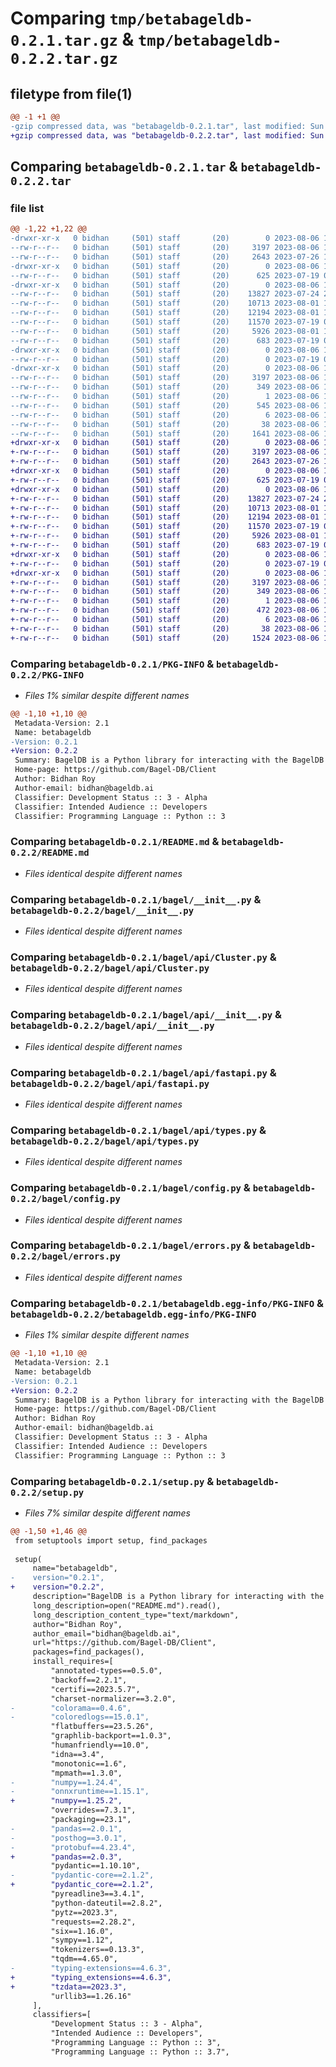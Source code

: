 # Comparing `tmp/betabageldb-0.2.1.tar.gz` & `tmp/betabageldb-0.2.2.tar.gz`

## filetype from file(1)

```diff
@@ -1 +1 @@
-gzip compressed data, was "betabageldb-0.2.1.tar", last modified: Sun Aug  6 15:36:00 2023, max compression
+gzip compressed data, was "betabageldb-0.2.2.tar", last modified: Sun Aug  6 16:42:16 2023, max compression
```

## Comparing `betabageldb-0.2.1.tar` & `betabageldb-0.2.2.tar`

### file list

```diff
@@ -1,22 +1,22 @@
-drwxr-xr-x   0 bidhan     (501) staff       (20)        0 2023-08-06 15:36:00.555711 betabageldb-0.2.1/
--rw-r--r--   0 bidhan     (501) staff       (20)     3197 2023-08-06 15:36:00.555330 betabageldb-0.2.1/PKG-INFO
--rw-r--r--   0 bidhan     (501) staff       (20)     2643 2023-07-26 14:55:22.000000 betabageldb-0.2.1/README.md
-drwxr-xr-x   0 bidhan     (501) staff       (20)        0 2023-08-06 15:36:00.545099 betabageldb-0.2.1/bagel/
--rw-r--r--   0 bidhan     (501) staff       (20)      625 2023-07-19 08:55:03.000000 betabageldb-0.2.1/bagel/__init__.py
-drwxr-xr-x   0 bidhan     (501) staff       (20)        0 2023-08-06 15:36:00.551610 betabageldb-0.2.1/bagel/api/
--rw-r--r--   0 bidhan     (501) staff       (20)    13827 2023-07-24 20:40:18.000000 betabageldb-0.2.1/bagel/api/Cluster.py
--rw-r--r--   0 bidhan     (501) staff       (20)    10713 2023-08-01 18:29:23.000000 betabageldb-0.2.1/bagel/api/__init__.py
--rw-r--r--   0 bidhan     (501) staff       (20)    12194 2023-08-01 18:29:23.000000 betabageldb-0.2.1/bagel/api/fastapi.py
--rw-r--r--   0 bidhan     (501) staff       (20)    11570 2023-07-19 08:55:03.000000 betabageldb-0.2.1/bagel/api/types.py
--rw-r--r--   0 bidhan     (501) staff       (20)     5926 2023-08-01 18:29:40.000000 betabageldb-0.2.1/bagel/config.py
--rw-r--r--   0 bidhan     (501) staff       (20)      683 2023-07-19 08:55:03.000000 betabageldb-0.2.1/bagel/errors.py
-drwxr-xr-x   0 bidhan     (501) staff       (20)        0 2023-08-06 15:36:00.552481 betabageldb-0.2.1/bagel/utils/
--rw-r--r--   0 bidhan     (501) staff       (20)        0 2023-07-19 08:55:03.000000 betabageldb-0.2.1/bagel/utils/__init__.py
-drwxr-xr-x   0 bidhan     (501) staff       (20)        0 2023-08-06 15:36:00.554777 betabageldb-0.2.1/betabageldb.egg-info/
--rw-r--r--   0 bidhan     (501) staff       (20)     3197 2023-08-06 15:36:00.000000 betabageldb-0.2.1/betabageldb.egg-info/PKG-INFO
--rw-r--r--   0 bidhan     (501) staff       (20)      349 2023-08-06 15:36:00.000000 betabageldb-0.2.1/betabageldb.egg-info/SOURCES.txt
--rw-r--r--   0 bidhan     (501) staff       (20)        1 2023-08-06 15:36:00.000000 betabageldb-0.2.1/betabageldb.egg-info/dependency_links.txt
--rw-r--r--   0 bidhan     (501) staff       (20)      545 2023-08-06 15:36:00.000000 betabageldb-0.2.1/betabageldb.egg-info/requires.txt
--rw-r--r--   0 bidhan     (501) staff       (20)        6 2023-08-06 15:36:00.000000 betabageldb-0.2.1/betabageldb.egg-info/top_level.txt
--rw-r--r--   0 bidhan     (501) staff       (20)       38 2023-08-06 15:36:00.555750 betabageldb-0.2.1/setup.cfg
--rw-r--r--   0 bidhan     (501) staff       (20)     1641 2023-08-06 15:33:49.000000 betabageldb-0.2.1/setup.py
+drwxr-xr-x   0 bidhan     (501) staff       (20)        0 2023-08-06 16:42:16.296072 betabageldb-0.2.2/
+-rw-r--r--   0 bidhan     (501) staff       (20)     3197 2023-08-06 16:42:16.295875 betabageldb-0.2.2/PKG-INFO
+-rw-r--r--   0 bidhan     (501) staff       (20)     2643 2023-07-26 14:55:22.000000 betabageldb-0.2.2/README.md
+drwxr-xr-x   0 bidhan     (501) staff       (20)        0 2023-08-06 16:42:16.287760 betabageldb-0.2.2/bagel/
+-rw-r--r--   0 bidhan     (501) staff       (20)      625 2023-07-19 08:55:03.000000 betabageldb-0.2.2/bagel/__init__.py
+drwxr-xr-x   0 bidhan     (501) staff       (20)        0 2023-08-06 16:42:16.290536 betabageldb-0.2.2/bagel/api/
+-rw-r--r--   0 bidhan     (501) staff       (20)    13827 2023-07-24 20:40:18.000000 betabageldb-0.2.2/bagel/api/Cluster.py
+-rw-r--r--   0 bidhan     (501) staff       (20)    10713 2023-08-01 18:29:23.000000 betabageldb-0.2.2/bagel/api/__init__.py
+-rw-r--r--   0 bidhan     (501) staff       (20)    12194 2023-08-01 18:29:23.000000 betabageldb-0.2.2/bagel/api/fastapi.py
+-rw-r--r--   0 bidhan     (501) staff       (20)    11570 2023-07-19 08:55:03.000000 betabageldb-0.2.2/bagel/api/types.py
+-rw-r--r--   0 bidhan     (501) staff       (20)     5926 2023-08-01 18:29:40.000000 betabageldb-0.2.2/bagel/config.py
+-rw-r--r--   0 bidhan     (501) staff       (20)      683 2023-07-19 08:55:03.000000 betabageldb-0.2.2/bagel/errors.py
+drwxr-xr-x   0 bidhan     (501) staff       (20)        0 2023-08-06 16:42:16.291182 betabageldb-0.2.2/bagel/utils/
+-rw-r--r--   0 bidhan     (501) staff       (20)        0 2023-07-19 08:55:03.000000 betabageldb-0.2.2/bagel/utils/__init__.py
+drwxr-xr-x   0 bidhan     (501) staff       (20)        0 2023-08-06 16:42:16.295442 betabageldb-0.2.2/betabageldb.egg-info/
+-rw-r--r--   0 bidhan     (501) staff       (20)     3197 2023-08-06 16:42:16.000000 betabageldb-0.2.2/betabageldb.egg-info/PKG-INFO
+-rw-r--r--   0 bidhan     (501) staff       (20)      349 2023-08-06 16:42:16.000000 betabageldb-0.2.2/betabageldb.egg-info/SOURCES.txt
+-rw-r--r--   0 bidhan     (501) staff       (20)        1 2023-08-06 16:42:16.000000 betabageldb-0.2.2/betabageldb.egg-info/dependency_links.txt
+-rw-r--r--   0 bidhan     (501) staff       (20)      472 2023-08-06 16:42:16.000000 betabageldb-0.2.2/betabageldb.egg-info/requires.txt
+-rw-r--r--   0 bidhan     (501) staff       (20)        6 2023-08-06 16:42:16.000000 betabageldb-0.2.2/betabageldb.egg-info/top_level.txt
+-rw-r--r--   0 bidhan     (501) staff       (20)       38 2023-08-06 16:42:16.296109 betabageldb-0.2.2/setup.cfg
+-rw-r--r--   0 bidhan     (501) staff       (20)     1524 2023-08-06 16:41:50.000000 betabageldb-0.2.2/setup.py
```

### Comparing `betabageldb-0.2.1/PKG-INFO` & `betabageldb-0.2.2/PKG-INFO`

 * *Files 1% similar despite different names*

```diff
@@ -1,10 +1,10 @@
 Metadata-Version: 2.1
 Name: betabageldb
-Version: 0.2.1
+Version: 0.2.2
 Summary: BagelDB is a Python library for interacting with the BagelDB API.
 Home-page: https://github.com/Bagel-DB/Client
 Author: Bidhan Roy
 Author-email: bidhan@bageldb.ai
 Classifier: Development Status :: 3 - Alpha
 Classifier: Intended Audience :: Developers
 Classifier: Programming Language :: Python :: 3
```

### Comparing `betabageldb-0.2.1/README.md` & `betabageldb-0.2.2/README.md`

 * *Files identical despite different names*

### Comparing `betabageldb-0.2.1/bagel/__init__.py` & `betabageldb-0.2.2/bagel/__init__.py`

 * *Files identical despite different names*

### Comparing `betabageldb-0.2.1/bagel/api/Cluster.py` & `betabageldb-0.2.2/bagel/api/Cluster.py`

 * *Files identical despite different names*

### Comparing `betabageldb-0.2.1/bagel/api/__init__.py` & `betabageldb-0.2.2/bagel/api/__init__.py`

 * *Files identical despite different names*

### Comparing `betabageldb-0.2.1/bagel/api/fastapi.py` & `betabageldb-0.2.2/bagel/api/fastapi.py`

 * *Files identical despite different names*

### Comparing `betabageldb-0.2.1/bagel/api/types.py` & `betabageldb-0.2.2/bagel/api/types.py`

 * *Files identical despite different names*

### Comparing `betabageldb-0.2.1/bagel/config.py` & `betabageldb-0.2.2/bagel/config.py`

 * *Files identical despite different names*

### Comparing `betabageldb-0.2.1/bagel/errors.py` & `betabageldb-0.2.2/bagel/errors.py`

 * *Files identical despite different names*

### Comparing `betabageldb-0.2.1/betabageldb.egg-info/PKG-INFO` & `betabageldb-0.2.2/betabageldb.egg-info/PKG-INFO`

 * *Files 1% similar despite different names*

```diff
@@ -1,10 +1,10 @@
 Metadata-Version: 2.1
 Name: betabageldb
-Version: 0.2.1
+Version: 0.2.2
 Summary: BagelDB is a Python library for interacting with the BagelDB API.
 Home-page: https://github.com/Bagel-DB/Client
 Author: Bidhan Roy
 Author-email: bidhan@bageldb.ai
 Classifier: Development Status :: 3 - Alpha
 Classifier: Intended Audience :: Developers
 Classifier: Programming Language :: Python :: 3
```

### Comparing `betabageldb-0.2.1/setup.py` & `betabageldb-0.2.2/setup.py`

 * *Files 7% similar despite different names*

```diff
@@ -1,50 +1,46 @@
 from setuptools import setup, find_packages
 
 setup(
     name="betabageldb",
-    version="0.2.1",
+    version="0.2.2",
     description="BagelDB is a Python library for interacting with the BagelDB API.",
     long_description=open("README.md").read(),
     long_description_content_type="text/markdown",
     author="Bidhan Roy",
     author_email="bidhan@bageldb.ai",
     url="https://github.com/Bagel-DB/Client",
     packages=find_packages(),
     install_requires=[
         "annotated-types==0.5.0",
         "backoff==2.2.1",
         "certifi==2023.5.7",
         "charset-normalizer==3.2.0",
-        "colorama==0.4.6",
-        "coloredlogs==15.0.1",
         "flatbuffers==23.5.26",
         "graphlib-backport==1.0.3",
         "humanfriendly==10.0",
         "idna==3.4",
         "monotonic==1.6",
         "mpmath==1.3.0",
-        "numpy==1.24.4",
-        "onnxruntime==1.15.1",
+        "numpy==1.25.2",
         "overrides==7.3.1",
         "packaging==23.1",
-        "pandas==2.0.1",
-        "posthog==3.0.1",
-        "protobuf==4.23.4",
+        "pandas==2.0.3",
         "pydantic==1.10.10",
-        "pydantic-core==2.1.2",
+        "pydantic_core==2.1.2",
         "pyreadline3==3.4.1",
         "python-dateutil==2.8.2",
         "pytz==2023.3",
         "requests==2.28.2",
         "six==1.16.0",
         "sympy==1.12",
         "tokenizers==0.13.3",
         "tqdm==4.65.0",
-        "typing-extensions==4.6.3",
+        "typing_extensions==4.6.3",
+        "tzdata==2023.3",
         "urllib3==1.26.16"
     ],
     classifiers=[
         "Development Status :: 3 - Alpha",
         "Intended Audience :: Developers",
         "Programming Language :: Python :: 3",
         "Programming Language :: Python :: 3.7",
```

